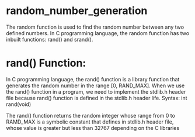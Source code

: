 # random_number_generation
The random function is used to find the random number between any two defined numbers.
In C programming language, the random function has two inbuilt functions: rand() and srand().

# rand() Function:
In C programming language, the rand() function is a library function 
that generates the random number in the range [0, RAND_MAX]. 
When we use the rand() function in a program, we need to implement 
the stdlib.h header file because rand() function is defined in the stdlib.h header life.
Syntax: int rand(void)

The rand() function returns the random integer whose range from 0 to RAMD_MAX is a 
symbolic constant that defines in stdlib.h header file, whose value is greater 
but less than 32767 depending on the C libraries 


